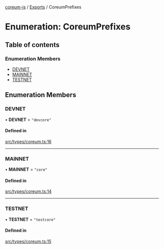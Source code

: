 [coreum-js](../README.md) / [Exports](../modules.md) / CoreumPrefixes

# Enumeration: CoreumPrefixes

## Table of contents

### Enumeration Members

- [DEVNET](CoreumPrefixes.md#devnet)
- [MAINNET](CoreumPrefixes.md#mainnet)
- [TESTNET](CoreumPrefixes.md#testnet)

## Enumeration Members

### DEVNET

• **DEVNET** = ``"devcore"``

#### Defined in

[src/types/coreum.ts:16](https://github.com/PyramydLabs/coreum-js/blob/987bc3b/src/types/coreum.ts#L16)

___

### MAINNET

• **MAINNET** = ``"core"``

#### Defined in

[src/types/coreum.ts:14](https://github.com/PyramydLabs/coreum-js/blob/987bc3b/src/types/coreum.ts#L14)

___

### TESTNET

• **TESTNET** = ``"testcore"``

#### Defined in

[src/types/coreum.ts:15](https://github.com/PyramydLabs/coreum-js/blob/987bc3b/src/types/coreum.ts#L15)
